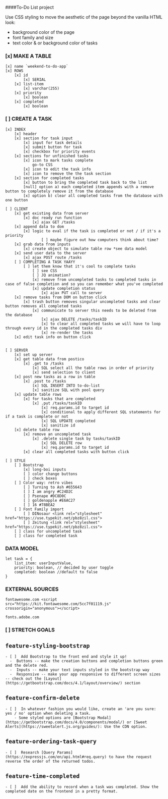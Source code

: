 ####To-Do List project

Use CSS styling to move the aesthetic of the page beyond the vanilla HTML look:
  - background color of the page
  - font family and size
  - text color & or background color of tasks

### [x] MAKE A TABLE

    [x] name `weekend-to-do-app`
    [x] ROWS 
        [x] id
            [x] SERIAL
        [x] list-item
            [x] varchar(255)
        [x] priority
            [x] boolean
        [x] completed
            [x] boolean


### [ ] CREATE A TASK

    [x] INDEX
        [x] header
        [x] section for task input
            [x] input for task details
            [x] submit button for task
            [x] checkbox for priority events
        [x] sections for unfinished tasks
            [x] icon to mark tasks complete
                go-to CSS
            [x] icon to edit the task info
            [x] icon to remove the the task section
        [x] section for completed tasks
            [x] button to bring the completed task back to the list
            [null] option a) each completed item appends with a remove button to completely remove it from the database
            [x] option b) clear all completed tasks from the database with one button

    [ ] CLIENT
        [x] get existing data from server
            [x] doc ready run function
                [x] ajax GET /tasks
        [x] append data to dom
            [x] logic to eval if the task is completed or not / if it's a priority
                    [ ] maybe figure out how computers think about time?
        [x] grab data from inputs 
            [x] create object to simulate table row *see data model
        [x] send user data to the server
            [x] ajax POST route /tasks
        [ ] COMPLETING A TASK YAAYY
            [ ] let them know that it's cool to complete tasks
                [ ] see CSS
                [ ] JQ animation?
                [x] remove from uncompleted tasks to completed tasks in case of false completion and so you can remember what you've completed
                [x] update completion status
                    [x] ajax PUT call to server
        [x] remove tasks from DOM on button click
            [x] trash button removes singular uncompleted tasks and clear button removes all completed tasks
                [x] communicate to server this needs to be deleted from the database
                    [x] ajax DELETE /tasks/taskID
                    [x] to clear all completed tasks we will have to loop through every id in the completed tasks div
                    [x] re-render the tasks
        [x] edit task info on button click
            

    [ ] SERVER
        [x] set up server
        [x] get table data from postico
            [x] .get to /tasks
                [x] SQL select all the table rows in order of priority
                [x] send selection to client
        [x] post new tasks as a row in table
            [x] .post to /tasks
                [x] SQL INSERT INTO to-do-list
                [x] sanitize SQL with pool query
        [x] update table rows
            [x] for tasks that are completed
                [x] .put /tasks/taskID
                    [x] req.params.id to target id
                    [x] conditional to apply different SQL statements for if a task is complete or not
                    [x] SQL UPDATE completed
                    [x] sanitize id
        [x] delete table row
            [x] remove an uncompleted task
                [x] .delete single task by tasks/taskID
                    [x] SQL DELETE row
                    [x] req.params.id to target id
            [x] clear all completed tasks with button click

    [ ] STYLE
        [ ] Bootstrap
            [x] long-boi inputs
            [ ] color change buttons
            [ ] check boxes
        [ ] Color way: retro vibes
            [ ] Turning to Ash #655643
            [ ] I am angry #C24D2C
            [ ] Psenape #DC8D0C
            [ ] goldenapple #E6AC27
            [ ] 16 #78BEA2
        [ ] Font Family import
            [ ] DINosaur <link rel="stylesheet" href="https://use.typekit.net/pbz8zil.css">
            [ ] Zeitung <link rel="stylesheet" href="https://use.typekit.net/pbz8zil.css">
        [ ] class for uncompleted task
        [ ] class for completed task



### DATA MODEL

    let task = {
        list_item: userInputValue,
        priority: boolean, // decided by user toggle
        completed: boolean //default to false
    }

### EXTERNAL SOURCES

    fontawesome.com <script src="https://kit.fontawesome.com/5cc7f01119.js" crossorigin="anonymous"></script>

    fonts.adobe.com

### [ ] STRETCH GOALS

## `feature-styling-bootstrap` 

    - [ ]  Add Bootstrap to the front end and style it up!
      -  Buttons -- make the creation buttons and completion buttons green and the delete red.
      -  Inputs -- make your text inputs styled in the bootstrap way
      -  Responsive -- make your app responsive to different screen sizes -- check out the [Layout](https://getbootstrap.com/docs/4.1/layout/overview/) section

##  `feature-confirm-delete`

    - [ ]  In whatever fashion you would like, create an 'are you sure: yes / no' option when deleting a task.
        - Some styled options are [Bootstrap Modal](https://getbootstrap.com/docs/4.0/components/modal/) or [Sweet Alerts](https://sweetalert.js.org/guides/): Use the CDN option.

## `feature-ordering-task-query` 

    - [ ]  Research [Query Params](https://expressjs.com/en/api.html#req.query) to have the request reverse the order of the returned todos. 
    
## `feature-time-completed` 

    - [ ]  Add the ability to record when a task was completed. Show the completed date on the frontend in a pretty format.
